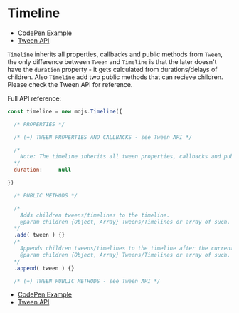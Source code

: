 # Timeline

- [CodePen Example](https://codepen.io/sol0mka/pen/LZWZON?editors=0011)
- [Tween API](tween.md)

`Timeline` inherits all properties, callbacks and public methods from `Tween`, the only difference between `Tween` and `Timeline` is that the later doesn't have the `duration` property - it gets calculated from durations/delays of children. Also `Timeline` add two public methods that can recieve children. Please check the Tween API for reference.

Full API reference:

```javascript
const timeline = new mojs.Timeline({

  /* PROPERTIES */

  /* (+) TWEEN PROPERTIES AND CALLBACKS - see Tween API */

  /*
    Note: The timeline inherits all tween properties, callbacks and public methods excluding `duration` property. The `duration` property is computed automatically regarding children tweens and timelines.
  */
  duration:     null

})

  /* PUBLIC METHODS */

  /*
    Adds children tweens/timelines to the timeline.
    @param children {Object, Array} Tweens/Timelines or array of such.
  */
  .add( tween ) {}
  /*
    Appends children tweens/timelines to the timeline after the current children.
    @param children {Object, Array} Tweens/Timelines or array of such.
  */
  .append( tween ) {}

  /* (+) TWEEN PUBLIC METHODS - see Tween API */

```

- [CodePen Example](https://codepen.io/sol0mka/pen/LZWZON?editors=0011)
- [Tween API](tween.md)
